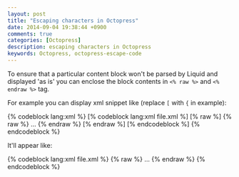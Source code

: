 ```yaml
---
layout: post
title: "Escaping characters in Octopress"
date: 2014-09-04 19:38:44 +0900
comments: true
categories: [Octopress]
description: escaping characters in Octopress
keywords: Octopress, octopress-escape-code
---
```

To ensure that a particular content block won't be parsed by Liquid and displayed 'as is' you can enclose the block contents in `<% raw %>` and `<% endraw %>` tag.

For example you can display xml snippet like (replace `[` with `{` in example):

{% codeblock lang:xml %}
[% codeblock lang:xml file.xml %]
  [% raw %]
    {% raw %}<entry>
    ...
    <content type="html"><![CDATA[{{ post.content | expand_urls: site.url | markdownize | cdata_escape }}]]></content>
    </entry>{% endraw %}
  [% endraw %]
[% endcodeblock %]
{% endcodeblock %}

It'll appear like:

{% codeblock lang:xml file.xml %}
{% raw %}
<entry>
...
<content type="html"><![CDATA[{{ post.content | expand_urls: site.url | markdownize | cdata_escape }}]]></content>
</entry>
{% endraw %}
{% endcodeblock %}
